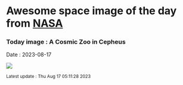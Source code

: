 
# Awesome space image of the day from [NASA](https://api.nasa.gov/)

### Today image : A Cosmic Zoo in Cepheus
Date : 2023-08-17

![](https://apod.nasa.gov/apod/image/2308/ElephantTrunkBatSquidSeahorse1024.jpg)

<small>Latest update : Thu Aug 17 05:11:28 2023</small>
        